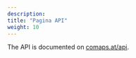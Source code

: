 ```yaml
---
description:
title: "Pagina API"
weight: 10
---
```


The API is documented on [comaps.at/api](https://comaps.at/api).
